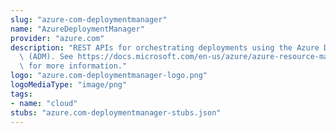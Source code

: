 ```yaml
---
slug: "azure-com-deploymentmanager"
name: "AzureDeploymentManager"
provider: "azure.com"
description: "REST APIs for orchestrating deployments using the Azure Deployment Manager\
  \ (ADM). See https://docs.microsoft.com/en-us/azure/azure-resource-manager/deployment-manager-overview\
  \ for more information."
logo: "azure.com-deploymentmanager-logo.png"
logoMediaType: "image/png"
tags:
- name: "cloud"
stubs: "azure.com-deploymentmanager-stubs.json"
---
```

